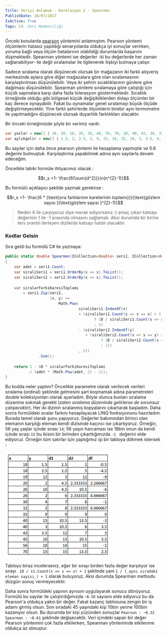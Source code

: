 ```yaml
---
Title: Veriyi Anlamak - Korelasyon 2 - Spearman
PublishDate: 16/07/2017
IsActive: True
Tags: C#, Veri Madenciliği
---
```


Önceki konularda [pearson](http://cihanyakar.com/korelasyon1pearson) yöntemini anlatmıştım. Pearson yöntemi ölçümlerin hatasız yapıldığı senaryolarda oldukça iyi sonuçlar verirken, yoruma bağlı veya ölçüm hatalarının olabildiği durumlarda başarımı düşmektedir. Spearman yöntemi ise değerler -ki bu değerlerde her zaman sağlanabiliyor- ile değil sıralamalar ile ilgilenerek ilişkiyi bulmaya çalışır. 

Sadece sıralama olarak düşünecek olursak bir mağazanın iki farklı alışveriş merkezinde aylara göre diğer mağazalara göre olan sıralamasının karşılaştırılması düşünülebilir. Veya iki şehrin sıcaklıklarının günlere göre dağılması düşünülebilir. Spearman yöntemi sıralamaya göre çalıştığı için küçük sapmalara karşı daha fazla tolerasyon göstermektedir. Sıcaklık örneğinde olduğu gibi bölgesel küçük değişikliklerden dolayı ölçümler bir kaç derece oynayabilir. Fakat bu oynamalar genel sıralamayı büyük ölçüde değiştirmeyecektir. Yine farklı şehirlerde ölçümlerin birebir aynı termometre ile yapılmadığını düşünecek olursak duyarlılık farklılıkları olacaktır. 

Bir önceki örneğimizde şöyle bir verimiz vardı:

```csharp
var yaslar = new[] { 18, 20, 18, 26, 35, 40, 56, 70, 20, 40, 42, 30, 32, 19, 45 };
var aylıkgelir = new[] { 1.5, 2, 2.5, 2, 9, 15, 18, 15, 10, 3, 3.5, 4, 2, 12, 10 };
```
Bu sayılar için daha önce pearson yöntemi ile hesaplama yapmıştık ve 0.6 değerini bulmuştuk. Karşılaştırma yapabilmek adına aynı sayılarla devam edeceğim.

Öncelikle tabiki formüle ihtiyacımız olacak :

$$r_s =1- \frac{6(\sum{d^2})}{n(n^{2}-1)}$$

Bu formülü açıklayıcı şekilde yazmak gerekirse : 

$$r_s =1- \frac{6 * (\text{sıra farklarının karelerinin toplamı})}{\text{gözlem sayısı }(\text{gözlem sayısı }^{2}-1)}$$

> Neden 6 ile çarpıyoruz diye merak ediyorsanız :) amaç çıkan katsayı değerinin 1 ile -1 arasında olmasını sağlamak. Aksi durumda bir birine ters orantılı ilerleyen dizilerde katsayı hatalı olacaktır.

### Kodlar Gelsin

Sıra geldi bu formülü C# ile yazmaya:

```csharp
public static double Spearman(ICollection<double> seri1, ICollection<double> seri2)
{
    var adet = seri1.Count;
    var siraliSeri1 = seri1.OrderBy(s => s).ToList();
    var siraliSeri2 = seri2.OrderBy(s => s).ToList();

    var siralarFarkiKaresiToplami
        = seri1.Zip(seri2,
                    (x, y) =>
                        Math.Pow(
                                 siraliSeri1.IndexOf(x)
                                 + (siraliSeri1.Count(s => s == x) > 1
                                        ? 1D / siraliSeri1.Count(s => s == x) + 1
                                        : 1)
                                 - (siraliSeri2.IndexOf(y)
                                    + (siraliSeri2.Count(s => s == y) > 1
                                           ? 1D / siraliSeri2.Count(s => s == y) + 1
                                           : 1))
                                 , 2))
               .Sum();

    return 1 - 6D * siralarFarkiKaresiToplami
           / (adet * (Math.Pow(adet, 2) - 1));
}
```

Bu kodda neler yaptım? Öncelikle parametre olarak verilecek verileri sıralama (ordinal) şeklinde gelmesini şart koşmamak adına parametreleri double koleksiyonları olarak ayarladım. Böyle olunca bunları sıralama düzenine sokmak gerekti (_zaten sıralama düzeninde gelirlerse de sorunsuz çalışacaktır_). Her iki dizinin sıralanmış kopyalarını çıkartarak başladım. Daha sonra formüldeki sıralar farkını hesaplayacak LINQ fonksiyonunu hazırladım. Burada temel olarak şunu yapıyoruz. Değerler bakımından birinci olan elemanın karşılığı eleman kendi dizisinde kaçıncı ise çıkartıyoruz. Örneğin, 56 yaş yaşlar içinde sırası `14`; 56 yaşın harcaması ise 18bin onun da kendi içinde sırası `15` bu ikisini bir birinden çıkarttığımızda `-1 ` değerini elde ediyoruz. Örneğin tüm satırlar için yaptığımız işi bir tabloya dökmek istersek :

![Tablo](media/Korelasyon2Spearman/tablo.PNG)

Tabloyu biraz incelerseniz, eğer bir sırayı birden fazla değer karşılıyor ise sırayı ` 1D / s1.Count(s => s == x) + 1` şeklinde yani `1 / (_aynı sıradaki eleman sayısı_) + 1` olarak buluyoruz. Aksi durumda Spearman  methodu düzgün sonuç vermeyecektir.

Daha sonra formüldeki yapının aynısını uygulayarak sonucu dönüyoruz. Formülü bu sayılar ile çalıştırdığımızda `~0.56` sayısını elde ediyoruz bu da Pearson'a oldukça yakın bir değer. Fakat kazanç tablosuna zengin bir iş adamı girmiş olsun. Son sıradaki 45 yaşındaki kişi 10bin yerine 100bin kazanıyor olsun. Bu durumda bir kişi yüzünden sonuçlar `Pearson : ~0.32 Spearman : ~0.61` şeklinde değişecektir. Veri içindeki sapan bir değer  Pearson yöntemini çok fazla etkilerken, Spearman yönteminde etkilenme oldukça az olmuştur. 
